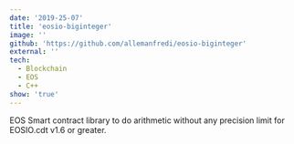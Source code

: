 ```yaml
---
date: '2019-25-07'
title: 'eosio-biginteger'
image: ''
github: 'https://github.com/allemanfredi/eosio-biginteger'
external: ''
tech:
  - Blockchain
  - EOS
  - C++
show: 'true'
---
```


EOS Smart contract library to do arithmetic without any precision limit for EOSIO.cdt v1.6 or greater.
